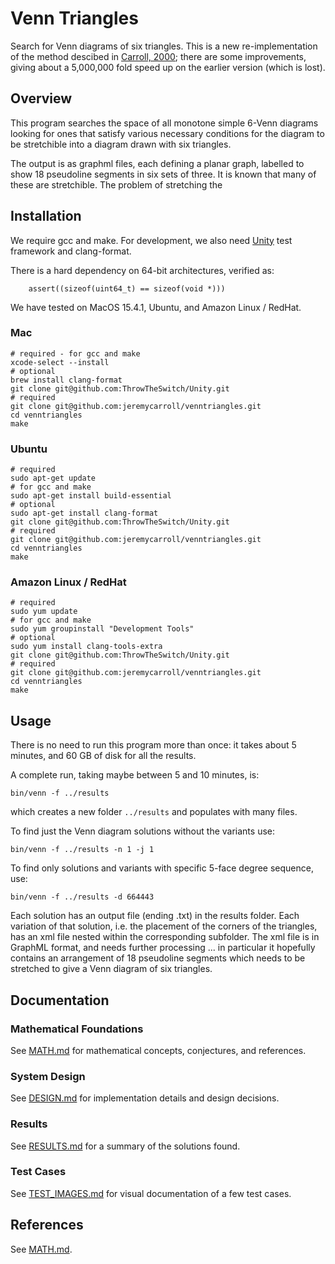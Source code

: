 # Venn Triangles

Search for Venn diagrams of six triangles.
This is a new re-implementation of the method descibed in [Carroll, 2000](https://shiftleft.com/mirrors/www.hpl.hp.com/techreports/2000/HPL-2000-73.pdf); there are some improvements, giving about a 5,000,000 fold speed up on the earlier version (which is lost).

## Overview

This program searches the space of all monotone simple 6-Venn diagrams looking
for ones that satisfy various necessary conditions for the diagram to be stretchible
into a diagram drawn with six triangles.

The output is as graphml files, each defining a planar graph, labelled to show
18 pseudoline segments in six sets of three.
It is known that many of these are stretchible. The problem of stretching the 

## Installation

We require gcc and make. For development, we also 
need [Unity](https://github.com/ThrowTheSwitch/Unity) test framework and clang-format.

There is a hard dependency on 64-bit architectures, verified as:
```
    assert((sizeof(uint64_t) == sizeof(void *)))
```

We have tested on MacOS 15.4.1, Ubuntu, and Amazon Linux / RedHat.

### Mac
```
# required - for gcc and make
xcode-select --install
# optional
brew install clang-format 
git clone git@github.com:ThrowTheSwitch/Unity.git
# required
git clone git@github.com:jeremycarroll/venntriangles.git
cd venntriangles
make
```

### Ubuntu
```
# required
sudo apt-get update
# for gcc and make
sudo apt-get install build-essential
# optional
sudo apt-get install clang-format
git clone git@github.com:ThrowTheSwitch/Unity.git
# required
git clone git@github.com:jeremycarroll/venntriangles.git
cd venntriangles
make
```

### Amazon Linux / RedHat
```
# required
sudo yum update
# for gcc and make
sudo yum groupinstall "Development Tools"
# optional
sudo yum install clang-tools-extra
git clone git@github.com:ThrowTheSwitch/Unity.git
# required
git clone git@github.com:jeremycarroll/venntriangles.git
cd venntriangles
make
```

## Usage

There is no need to run this program more than once: it takes about 5 minutes, and 60 GB of disk for all the results.

A complete run, taking maybe between 5 and 10 minutes, is:
```
bin/venn -f ../results
```
which creates a new folder `../results` and populates with many files.

To find just the Venn diagram solutions without the variants use:
```
bin/venn -f ../results -n 1 -j 1
```

To find only solutions and variants with specific 
5-face degree sequence, use:
```
bin/venn -f ../results -d 664443
```

Each solution has an output file (ending .txt) in the results folder. 
Each variation of that solution, i.e. the placement of the corners of the triangles,
has an xml file nested within the corresponding subfolder. The xml file is in GraphML
format, and needs further processing ... in particular it hopefully contains an 
arrangement of 18 pseudoline segments which needs to be stretched to give a Venn diagram
of six triangles.


## Documentation

### Mathematical Foundations
See [MATH.md](docs/MATH.md) for mathematical concepts, conjectures, and references.

### System Design
See [DESIGN.md](docs/DESIGN.md) for implementation details and design decisions.

### Results
See [RESULTS.md](docs/RESULTS.md) for a summary of the solutions found.

### Test Cases
See [TEST_IMAGES.md](docs/TEST_IMAGES.md) for visual documentation of a few test cases.

## References
See [MATH.md](docs/MATH.md#references).




